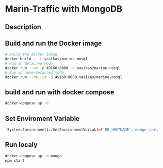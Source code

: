 # Marin-Traffic with MongoDB

## Description

## Build and run the Docker image
```bash
# Build the docker image
docker build . -t vasikas/marine-nosql  
# Run in detached mode
docker run --rm -p 49160:8080 -d vasikas/marine-nosql
# Run in none-detached mode
docker run --rm -it -p 49160:8080 vasikas/marine-nosql
```
## build and run with docker compose
```bash
docker-compose up -d
```

## Set Enviroment Variable
```bash
[System.Environment]::SetEnvironmentVariable('DB_HOSTNAME','mongo-container')
```


## Run localy
```bash
docker-compose up -d mongo
npm start
```